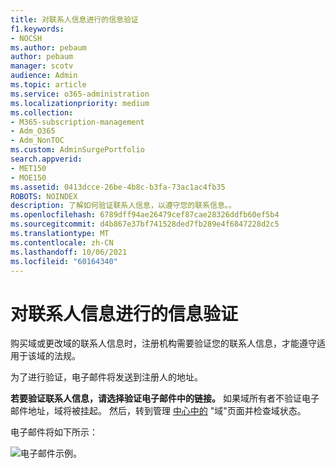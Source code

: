 ```yaml
---
title: 对联系人信息进行的信息验证
f1.keywords:
- NOCSH
ms.author: pebaum
author: pebaum
manager: scotv
audience: Admin
ms.topic: article
ms.service: o365-administration
ms.localizationpriority: medium
ms.collection:
- M365-subscription-management
- Adm_O365
- Adm_NonTOC
ms.custom: AdminSurgePortfolio
search.appverid:
- MET150
- MOE150
ms.assetid: 0413dcce-26be-4b8c-b3fa-73ac1ac4fb35
ROBOTS: NOINDEX
description: 了解如何验证联系人信息，以遵守您的联系信息。。
ms.openlocfilehash: 6789dff94ae26479cef87cae28326ddfb60ef5b4
ms.sourcegitcommit: d4b867e37bf741528ded7fb289e4f6847228d2c5
ms.translationtype: MT
ms.contentlocale: zh-CN
ms.lasthandoff: 10/06/2021
ms.locfileid: "60164340"
---
```

# <a name="icann-verification-of-contact-information"></a>对联系人信息进行的信息验证

购买域或更改域的联系人信息时，注册机构需要验证您的联系人信息，才能遵守适用于该域的法规。

为了进行验证，电子邮件将发送到注册人的地址。

 **若要验证联系人信息，请选择验证电子邮件中的链接。** 如果域所有者不验证电子邮件地址，域将被挂起。 然后，转到管理 [中心中的](https://admin.microsoft.com/adminportal/home?ref=Domains) "域"页面并检查域状态。

电子邮件将如下所示：

![电子邮件示例。](../../media/8bf27c08-510c-4d49-b152-8d047d038f1f.jpg)


